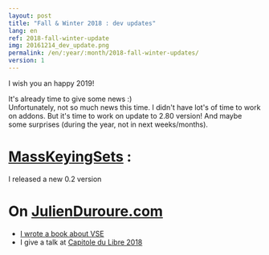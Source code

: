 ```yaml
---
layout: post
title: "Fall & Winter 2018 : dev updates"
lang: en
ref: 2018-fall-winter-update
img: 20161214_dev_update.png
permalink: /en/:year/:month/2018-fall-winter-updates/
version: 1
---
```


I wish you an happy 2019!

It's already time to give some news :)  
Unfortunately, not so much news this time. I didn't have lot's of time to work on addons.
But it's time to work on update to 2.80 version! And maybe some surprises (during the year, not in next weeks/months).

# [MassKeyingSets][1] :
I released a new 0.2 version

# On [JulienDuroure.com][2]
*  [I wrote a book about VSE][3]
*  I give a talk at [Capitole du Libre 2018][4]


[1]: {{site.base_url}}/en/tools/MassKeyingSets/
[2]: http://julienduroure.com/
[3]: http://julienduroure.com/en/2018/09/french-blender-VSE-book/
[4]: http://julienduroure.com/en/2018/11/capitole-du-libre-2018/
